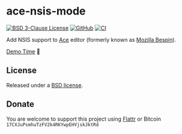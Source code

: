 # ace-nsis-mode

[![BSD 3-Clause License](https://flat.badgen.net/badge/license/BSD/orange)](https://opensource.org/licenses/BSD-3-Clause)
[![GitHub](https://flat.badgen.net/github/release/idleberg/ace-nsis-mode)](https://github.com/idleberg/ace-nsis-mode/releases)
[![CI](https://img.shields.io/github/actions/workflow/status/idleberg/ace-nsis-mode/default.yml?style=flat-square)](https://github.com/idleberg/ace-nsis-mode/actions)


Add NSIS support to [Ace][1] editor (formerly known as [Mozilla Bespin][2]).

[Demo Time](https://idleberg.github.io/ace-nsis-mode/) 🙌

## License

Released under a [BSD license][3].

## Donate

You are welcome to support this project using [Flattr][4] or Bitcoin `17CXJuPsmhuTzFV2k4RKYwpEHVjskJktRd`

[1]: https://ace.c9.io/
[2]: https://wiki.mozilla.org/Labs/Bespin
[3]: https://opensource.org/licenses/BSD-3-Clause
[4]: https://flattr.com/submit/auto?user_id=idleberg&url=https://github.com/idleberg/ace-nsis-mode
